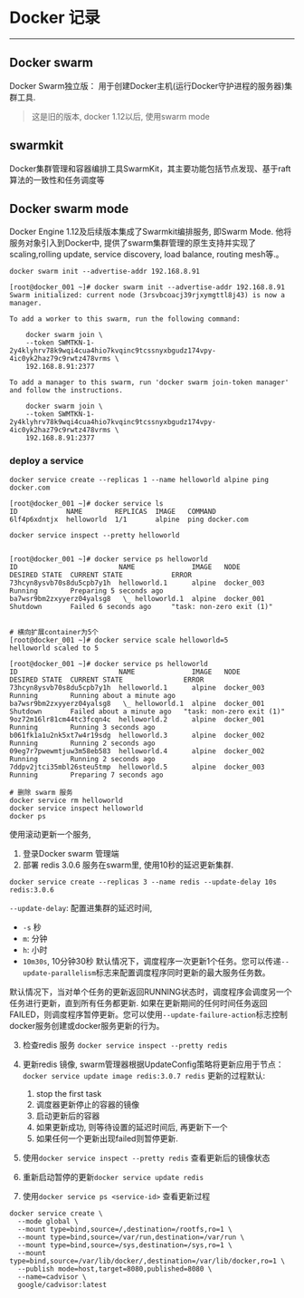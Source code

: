 # Docker 记录
---

## Docker swarm
Docker Swarm独立版：
用于创建Docker主机(运行Docker守护进程的服务器)集群工具.
> 这是旧的版本, docker 1.12以后, 使用swarm mode

## swarmkit
Docker集群管理和容器编排工具SwarmKit，其主要功能包括节点发现、基于raft算法的一致性和任务调度等

## Docker swarm mode
Docker Engine 1.12及后续版本集成了Swarmkit编排服务, 即Swarm Mode. 他将服务对象引入到Docker中, 提供了swarm集群管理的原生支持并实现了scaling,rolling update, service discovery, load balance, routing mesh等.。

```
docker swarm init --advertise-addr 192.168.8.91
```

```
[root@docker_001 ~]# docker swarm init --advertise-addr 192.168.8.91
Swarm initialized: current node (3rsvbcoacj39rjxymgttl8j43) is now a manager.

To add a worker to this swarm, run the following command:

    docker swarm join \
    --token SWMTKN-1-2y4klyhrv78k9wqi4cua4hio7kvqinc9tcssnyxbgudz174vpy-4ic0yk2haz79c9rwtz478vrms \
    192.168.8.91:2377

To add a manager to this swarm, run 'docker swarm join-token manager' and follow the instructions.
```

```
    docker swarm join \
    --token SWMTKN-1-2y4klyhrv78k9wqi4cua4hio7kvqinc9tcssnyxbgudz174vpy-4ic0yk2haz79c9rwtz478vrms \
    192.168.8.91:2377

```

### deploy a service
```
docker service create --replicas 1 --name helloworld alpine ping docker.com

[root@docker_001 ~]# docker service ls
ID            NAME        REPLICAS  IMAGE   COMMAND
6lf4p6xdntjx  helloworld  1/1       alpine  ping docker.com

docker service inspect --pretty helloworld


[root@docker_001 ~]# docker service ps helloworld
ID                         NAME              IMAGE   NODE        DESIRED STATE  CURRENT STATE            ERROR
73hcyn8ysvb70s8du5cpb7y1h  helloworld.1      alpine  docker_003  Running        Preparing 5 seconds ago  
ba7wsr9bm2zxyyerz04yalsg8   \_ helloworld.1  alpine  docker_001  Shutdown       Failed 6 seconds ago     "task: non-zero exit (1)"


# 横向扩展container为5个
[root@docker_001 ~]# docker service scale helloworld=5
helloworld scaled to 5

[root@docker_001 ~]# docker service ps helloworld
ID                         NAME              IMAGE   NODE        DESIRED STATE  CURRENT STATE               ERROR
73hcyn8ysvb70s8du5cpb7y1h  helloworld.1      alpine  docker_003  Running        Running about a minute ago  
ba7wsr9bm2zxyyerz04yalsg8   \_ helloworld.1  alpine  docker_001  Shutdown       Failed about a minute ago   "task: non-zero exit (1)"
9oz72m16lr81cm44tc3fcqn4c  helloworld.2      alpine  docker_001  Running        Running 3 seconds ago       
b061fk1a1u2nk5xt7w4r19sdg  helloworld.3      alpine  docker_002  Running        Running 2 seconds ago       
09eg7r7pwewmtjuw3m58eb583  helloworld.4      alpine  docker_002  Running        Running 2 seconds ago       
7ddpv2jtci35mbl26steu5tmp  helloworld.5      alpine  docker_003  Running        Preparing 7 seconds ago  

# 删除 swarm 服务
docker service rm helloworld
docker service inspect helloworld
docker ps
```

使用滚动更新一个服务,

1. 登录Docker swarm 管理端
2. 部署 redis 3.0.6 服务在swarm里, 使用10秒的延迟更新集群.
```
docker service create --replicas 3 --name redis --update-delay 10s redis:3.0.6
```
`--update-delay`: 配置进集群的延迟时间,
  - `-s` 秒
  - `m`: 分钟
  - `h`: 小时
  - `10m30s`, 10分钟30秒
默认情况下，调度程序一次更新1个任务。您可以传递`--update-parallelism`标志来配置调度程序同时更新的最大服务任务数。

默认情况下，当对单个任务的更新返回RUNNING状态时，调度程序会调度另一个任务进行更新，直到所有任务都更新. 如果在更新期间的任何时间任务返回FAILED，则调度程序暂停更新。您可以使用`--update-failure-action`标志控制docker服务创建或docker服务更新的行为。

3. 检查redis 服务
`docker service inspect --pretty redis`

4. 更新redis 镜像, swarm管理器根据UpdateConfig策略将更新应用于节点：
`docker service update image redis:3.0.7 redis`
  更新的过程默认:
    1. stop the first task
    2. 调度器更新停止的容器的镜像
    3. 启动更新后的容器
    4. 如果更新成功, 则等待设置的延迟时间后, 再更新下一个
    5. 如果任何一个更新出现failed则暂停更新.

5. 使用`docker service inspect --pretty redis` 查看更新后的镜像状态
6. 重新启动暂停的更新`docker service update redis`
7. 使用`docker service ps <service-id>` 查看更新过程


```
docker service create \
  --mode global \
  --mount type=bind,source=/,destination=/rootfs,ro=1 \
  --mount type=bind,source=/var/run,destination=/var/run \
  --mount type=bind,source=/sys,destination=/sys,ro=1 \
  --mount type=bind,source=/var/lib/docker/,destination=/var/lib/docker,ro=1 \
  --publish mode=host,target=8080,published=8080 \
  --name=cadvisor \
  google/cadvisor:latest
```
